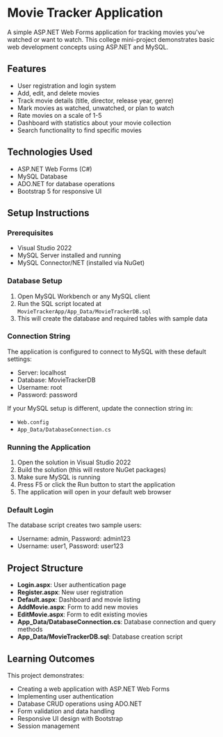 # Movie Tracker Application

A simple ASP.NET Web Forms application for tracking movies you've watched or want to watch. This college mini-project demonstrates basic web development concepts using ASP.NET and MySQL.

## Features

- User registration and login system
- Add, edit, and delete movies
- Track movie details (title, director, release year, genre)
- Mark movies as watched, unwatched, or plan to watch
- Rate movies on a scale of 1-5
- Dashboard with statistics about your movie collection
- Search functionality to find specific movies

## Technologies Used

- ASP.NET Web Forms (C#)
- MySQL Database
- ADO.NET for database operations
- Bootstrap 5 for responsive UI

## Setup Instructions

### Prerequisites

- Visual Studio 2022
- MySQL Server installed and running
- MySQL Connector/NET (installed via NuGet)

### Database Setup

1. Open MySQL Workbench or any MySQL client
2. Run the SQL script located at `MovieTrackerApp/App_Data/MovieTrackerDB.sql`
3. This will create the database and required tables with sample data

### Connection String

The application is configured to connect to MySQL with these default settings:
- Server: localhost
- Database: MovieTrackerDB
- Username: root
- Password: password

If your MySQL setup is different, update the connection string in:
- `Web.config`
- `App_Data/DatabaseConnection.cs`

### Running the Application

1. Open the solution in Visual Studio 2022
2. Build the solution (this will restore NuGet packages)
3. Make sure MySQL is running
4. Press F5 or click the Run button to start the application
5. The application will open in your default web browser

### Default Login

The database script creates two sample users:
- Username: admin, Password: admin123
- Username: user1, Password: user123

## Project Structure

- **Login.aspx**: User authentication page
- **Register.aspx**: New user registration
- **Default.aspx**: Dashboard and movie listing
- **AddMovie.aspx**: Form to add new movies
- **EditMovie.aspx**: Form to edit existing movies
- **App_Data/DatabaseConnection.cs**: Database connection and query methods
- **App_Data/MovieTrackerDB.sql**: Database creation script

## Learning Outcomes

This project demonstrates:
- Creating a web application with ASP.NET Web Forms
- Implementing user authentication
- Database CRUD operations using ADO.NET
- Form validation and data handling
- Responsive UI design with Bootstrap
- Session management